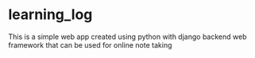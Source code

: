# learning_log
This is a simple web app created using python with django backend web framework that can be used for online note taking
